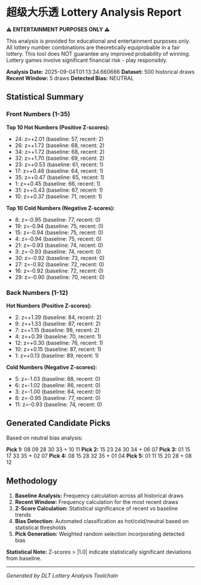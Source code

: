 # 超级大乐透 Lottery Analysis Report

**⚠️ ENTERTAINMENT PURPOSES ONLY ⚠️**

This analysis is provided for educational and entertainment purposes only.
All lottery number combinations are theoretically equiprobable in a fair lottery.
This tool does NOT guarantee any improved probability of winning.
Lottery games involve significant financial risk - play responsibly.

**Analysis Date:** 2025-09-04T01:13:34.660666
**Dataset:** 500 historical draws
**Recent Window:** 5 draws
**Detected Bias:** NEUTRAL

## Statistical Summary

### Front Numbers (1-35)
**Top 10 Hot Numbers (Positive Z-scores):**
- 24: z=+2.01 (baseline: 57, recent: 2)
- 26: z=+1.72 (baseline: 68, recent: 2)
- 34: z=+1.72 (baseline: 68, recent: 2)
- 32: z=+1.70 (baseline: 69, recent: 2)
- 23: z=+0.53 (baseline: 61, recent: 1)
- 17: z=+0.48 (baseline: 64, recent: 1)
- 35: z=+0.47 (baseline: 65, recent: 1)
-  1: z=+0.45 (baseline: 66, recent: 1)
- 31: z=+0.43 (baseline: 67, recent: 1)
- 10: z=+0.37 (baseline: 71, recent: 1)

**Top 10 Cold Numbers (Negative Z-scores):**
-  8: z=-0.95 (baseline: 77, recent: 0)
- 19: z=-0.94 (baseline: 75, recent: 0)
- 15: z=-0.94 (baseline: 75, recent: 0)
-  4: z=-0.94 (baseline: 75, recent: 0)
- 21: z=-0.93 (baseline: 74, recent: 0)
-  3: z=-0.93 (baseline: 74, recent: 0)
- 30: z=-0.92 (baseline: 73, recent: 0)
- 27: z=-0.92 (baseline: 72, recent: 0)
- 16: z=-0.92 (baseline: 72, recent: 0)
- 29: z=-0.90 (baseline: 70, recent: 0)

### Back Numbers (1-12)
**Hot Numbers (Positive Z-scores):**
-  2: z=+1.39 (baseline: 84, recent: 2)
-  9: z=+1.33 (baseline: 87, recent: 2)
-  7: z=+1.15 (baseline: 98, recent: 2)
-  4: z=+0.39 (baseline: 70, recent: 1)
- 12: z=+0.30 (baseline: 76, recent: 1)
- 10: z=+0.15 (baseline: 87, recent: 1)
-  1: z=+0.13 (baseline: 89, recent: 1)

**Cold Numbers (Negative Z-scores):**
-  5: z=-1.03 (baseline: 88, recent: 0)
-  6: z=-1.02 (baseline: 86, recent: 0)
-  3: z=-1.00 (baseline: 84, recent: 0)
-  8: z=-0.95 (baseline: 77, recent: 0)
- 11: z=-0.93 (baseline: 74, recent: 0)

## Generated Candidate Picks

Based on neutral bias analysis:

**Pick 1:** 08 09 28 30 33 + 10 11
**Pick 2:** 15 23 24 30 34 + 06 07
**Pick 3:** 01 15 17 33 35 + 02 07
**Pick 4:** 08 15 28 32 35 + 01 04
**Pick 5:** 01 11 15 20 28 + 08 12

## Methodology

1. **Baseline Analysis:** Frequency calculation across all historical draws
2. **Recent Window:** Frequency calculation for the most recent draws
3. **Z-Score Calculation:** Statistical significance of recent vs baseline trends
4. **Bias Detection:** Automated classification as hot/cold/neutral based on statistical thresholds
5. **Pick Generation:** Weighted random selection incorporating detected bias

**Statistical Note:** Z-scores > |1.0| indicate statistically significant deviations from baseline.

---
*Generated by DLT Lottery Analysis Toolchain*
